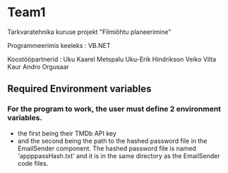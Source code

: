 # Team1
Tarkvaratehnika kuruse projekt "Filmiõhtu planeerimine" 

Programmeerimis keeleks : VB.NET

Koostööpartnerid :
Uku Kaarel Metspalu
Uku-Erik Hindrikson
Veiko Vilta
Kaur Andro Orgusaar

## Required Environment variables

### For the program to work, the user must define 2 environment variables.
- the first being their TMDb API key
- and the second being the path to the hashed password file in the EmailSender component. The hashed password file is named 'appppassHash.txt' and it is in the same directory as the EmailSender code files.
